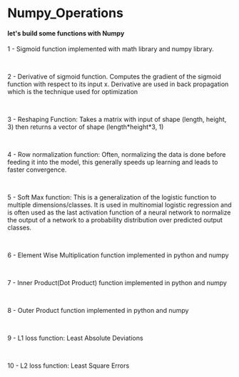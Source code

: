# Numpy_Operations

#### let's build some functions with Numpy

1 - Sigmoid function implemented with math library and numpy library.

<br>

2 - Derivative of sigmoid function. Computes the gradient of the sigmoid function with respect to its input x. Derivative are used in back propagation which is the technique used for optimization
    

<br>

3 - Reshaping Function: Takes a matrix with input of shape (length, height, 3) then returns a vector of shape (length\*height\*3, 1)

<br>

4 - Row normalization function: Often, normalizing the data is done before feeding it into the model, this generally speeds up learning and leads to faster convergence.

<br>

5 - Soft Max function: This is a generalization of the logistic function to multiple dimensions/classes. It is used in multinomial logistic regression and is often used as the last activation function of a neural network to normalize the output of a network to a probability distribution over predicted output classes.

<br>

6 - Element Wise Multiplication function implemented in python and numpy

<br>

7 - Inner Product(Dot Product) function implemented in python and numpy

<br>

8 - Outer Product function implemented in python and numpy

<br>

9 - L1 loss function: Least Absolute Deviations

<br>

10 - L2 loss function: Least Square Errors
